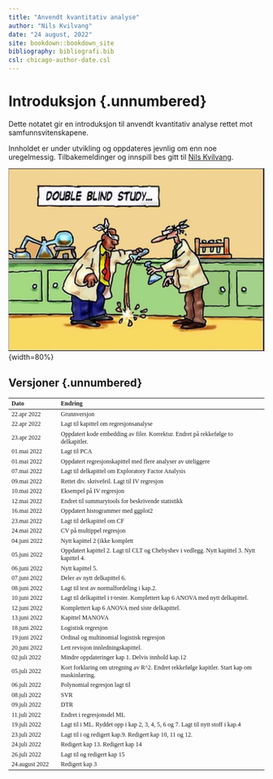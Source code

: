 ```yaml
--- 
title: "Anvendt kvantitativ analyse"
author: "Nils Kvilvang"
date: "24 august, 2022"
site: bookdown::bookdown_site
bibliography: bibliografi.bib
csl: chicago-author-date.csl
---
```


# Introduksjon {.unnumbered}

Dette notatet gir en introduksjon til anvendt kvantitativ analyse rettet mot samfunnsvitenskapene. 

Innholdet er under utvikling og oppdateres jevnlig om enn noe uregelmessig. Tilbakemeldinger og innspill bes gitt til [Nils Kvilvang](mailto:nils.kvilvang@inn.no).

![Bilde: Gjengitt uten kreditering et stort antall steder, men i @gleitmanPsychology2011, s.28, fig. 1.8 er illustrasjonen signert Chase](Doubleblind.png){width=80%}

## Versjoner {.unnumbered}

<table class=" lightable-classic" style="font-size: 12px; font-family: Cambria; width: auto !important; margin-left: auto; margin-right: auto;">
 <thead>
  <tr>
   <th style="text-align:left;"> Dato </th>
   <th style="text-align:left;"> Endring </th>
  </tr>
 </thead>
<tbody>
  <tr>
   <td style="text-align:left;width: 8em; "> 22.apr 2022 </td>
   <td style="text-align:left;width: 40em; "> Grunnversjon </td>
  </tr>
  <tr>
   <td style="text-align:left;width: 8em; "> 22.apr 2022 </td>
   <td style="text-align:left;width: 40em; "> Lagt til kapittel om regresjonsanalyse </td>
  </tr>
  <tr>
   <td style="text-align:left;width: 8em; "> 23.apr 2022 </td>
   <td style="text-align:left;width: 40em; "> Oppdatert kode embedding av filer. Korrektur. Endret på rekkefølge to delkapitler. </td>
  </tr>
  <tr>
   <td style="text-align:left;width: 8em; "> 01.mai 2022 </td>
   <td style="text-align:left;width: 40em; "> Lagt til PCA </td>
  </tr>
  <tr>
   <td style="text-align:left;width: 8em; "> 01.mai 2022 </td>
   <td style="text-align:left;width: 40em; "> Oppdatert regresjonskapittel med flere analyser av uteliggere </td>
  </tr>
  <tr>
   <td style="text-align:left;width: 8em; "> 07.mai 2022 </td>
   <td style="text-align:left;width: 40em; "> Lagt til delkapittel om Exploratory Factor Analysis </td>
  </tr>
  <tr>
   <td style="text-align:left;width: 8em; "> 09.mai 2022 </td>
   <td style="text-align:left;width: 40em; "> Rettet div. skrivefeil. Lagt til IV regresjon </td>
  </tr>
  <tr>
   <td style="text-align:left;width: 8em; "> 10.mai 2022 </td>
   <td style="text-align:left;width: 40em; "> Eksempel på IV regresjon </td>
  </tr>
  <tr>
   <td style="text-align:left;width: 8em; "> 12.mai 2022 </td>
   <td style="text-align:left;width: 40em; "> Endret til summarytools for beskrivende statistikk </td>
  </tr>
  <tr>
   <td style="text-align:left;width: 8em; "> 16.mai 2022 </td>
   <td style="text-align:left;width: 40em; "> Oppdatert histogrammer med ggplot2 </td>
  </tr>
  <tr>
   <td style="text-align:left;width: 8em; "> 23.mai 2022 </td>
   <td style="text-align:left;width: 40em; "> Lagt til delkapittel om CF </td>
  </tr>
  <tr>
   <td style="text-align:left;width: 8em; "> 24.mai 2022 </td>
   <td style="text-align:left;width: 40em; "> CV på multippel regresjon </td>
  </tr>
  <tr>
   <td style="text-align:left;width: 8em; "> 04.juni 2022 </td>
   <td style="text-align:left;width: 40em; "> Nytt kapittel 2 (ikke komplett </td>
  </tr>
  <tr>
   <td style="text-align:left;width: 8em; "> 05.juni 2022 </td>
   <td style="text-align:left;width: 40em; "> Oppdatert kapittel 2. Lagt til CLT og Chebyshev i vedlegg. Nytt kapittel 3. Nytt kapittel 4. </td>
  </tr>
  <tr>
   <td style="text-align:left;width: 8em; "> 06.juni 2022 </td>
   <td style="text-align:left;width: 40em; "> Nytt kapittel 5. </td>
  </tr>
  <tr>
   <td style="text-align:left;width: 8em; "> 07.juni 2022 </td>
   <td style="text-align:left;width: 40em; "> Deler av nytt delkapittel 6. </td>
  </tr>
  <tr>
   <td style="text-align:left;width: 8em; "> 08.juni 2022 </td>
   <td style="text-align:left;width: 40em; "> Lagt til test av normalfordeling i kap.2. </td>
  </tr>
  <tr>
   <td style="text-align:left;width: 8em; "> 10.juni 2022 </td>
   <td style="text-align:left;width: 40em; "> Lagt til delkapittel i t-tester. Komplettert kap 6 ANOVA med nytt delkapittel. </td>
  </tr>
  <tr>
   <td style="text-align:left;width: 8em; "> 12.juni 2022 </td>
   <td style="text-align:left;width: 40em; "> Komplettert kap 6 ANOVA med siste delkapittel. </td>
  </tr>
  <tr>
   <td style="text-align:left;width: 8em; "> 13.juni 2022 </td>
   <td style="text-align:left;width: 40em; "> Kapittel MANOVA </td>
  </tr>
  <tr>
   <td style="text-align:left;width: 8em; "> 18.juni 2022 </td>
   <td style="text-align:left;width: 40em; "> Logistisk regresjon </td>
  </tr>
  <tr>
   <td style="text-align:left;width: 8em; "> 19.juni 2022 </td>
   <td style="text-align:left;width: 40em; "> Ordinal og multinomial logistisk regresjon </td>
  </tr>
  <tr>
   <td style="text-align:left;width: 8em; "> 20.juni 2022 </td>
   <td style="text-align:left;width: 40em; "> Lett revisjon innledningskapittel. </td>
  </tr>
  <tr>
   <td style="text-align:left;width: 8em; "> 02.juli 2022 </td>
   <td style="text-align:left;width: 40em; "> Mindre oppdateringer kap 1. Delvis innhold kap.12 </td>
  </tr>
  <tr>
   <td style="text-align:left;width: 8em; "> 05.juli 2022 </td>
   <td style="text-align:left;width: 40em; "> Kort forklaring om utregning av R^2. Endret rekkefølge kapitler. Start kap om maskinlæring. </td>
  </tr>
  <tr>
   <td style="text-align:left;width: 8em; "> 06.juli 2022 </td>
   <td style="text-align:left;width: 40em; "> Polynomial regresjon lagt til </td>
  </tr>
  <tr>
   <td style="text-align:left;width: 8em; "> 08.juli 2022 </td>
   <td style="text-align:left;width: 40em; "> SVR </td>
  </tr>
  <tr>
   <td style="text-align:left;width: 8em; "> 09.juli 2022 </td>
   <td style="text-align:left;width: 40em; "> DTR </td>
  </tr>
  <tr>
   <td style="text-align:left;width: 8em; "> 11.juli 2022 </td>
   <td style="text-align:left;width: 40em; "> Endret i regresjonsdel ML </td>
  </tr>
  <tr>
   <td style="text-align:left;width: 8em; "> 19.juli 2022 </td>
   <td style="text-align:left;width: 40em; "> Lagt til i ML. Ryddet opp i kap 2, 3, 4, 5, 6 og 7. Lagt til nytt stoff i kap.4 </td>
  </tr>
  <tr>
   <td style="text-align:left;width: 8em; "> 23.juli 2022 </td>
   <td style="text-align:left;width: 40em; "> Lagt til i og redigert kap.9. Redigert kap 10, 11 og 12. </td>
  </tr>
  <tr>
   <td style="text-align:left;width: 8em; "> 24.juli 2022 </td>
   <td style="text-align:left;width: 40em; "> Redigert kap 13. Redigert kap 14 </td>
  </tr>
  <tr>
   <td style="text-align:left;width: 8em; "> 26.juli 2022 </td>
   <td style="text-align:left;width: 40em; "> Lagt til og redigert kap 15 </td>
  </tr>
  <tr>
   <td style="text-align:left;width: 8em; "> 24.august 2022 </td>
   <td style="text-align:left;width: 40em; "> Redigert kap 3 </td>
  </tr>
</tbody>
</table>

